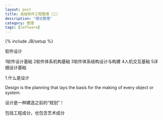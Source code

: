 ```yaml
---
layout: post
title: 高级软件工程整理（二）
description: "理论整理"
category: 整理
tags: [software]
---
```

{% include JB/setup %}

软件设计

1软件设计基础 2软件体系机构基础 3软件体系结构设计与构建 4人机交互基础 5详细设计基础

1.什么是设计

Design is the planning that lays the basis for the making of every object or system. 

设计是一种建造之前的“规划”！

包括工程成分，也包含艺术成分

